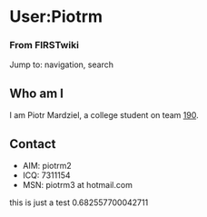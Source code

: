 # User:Piotrm

### From FIRSTwiki

Jump to: navigation, search


## Who am I

I am Piotr Mardziel, a college student on team [190](/index.php/190 "190" ).


## Contact

  * AIM: piotrm2 
  * ICQ: 7311154 
  * MSN: piotrm3 at hotmail.com 

this is just a test 0.682557700042711

